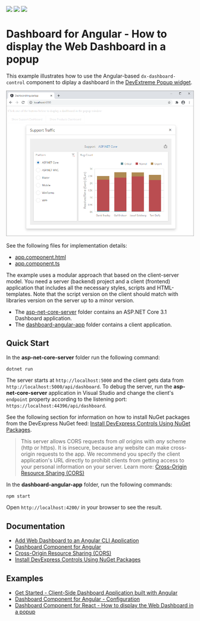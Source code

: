 <!-- default badges list -->
![](https://img.shields.io/endpoint?url=https://codecentral.devexpress.com/api/v1/VersionRange/306319518/22.2.2%2B)
[![](https://img.shields.io/badge/Open_in_DevExpress_Support_Center-FF7200?style=flat-square&logo=DevExpress&logoColor=white)](https://supportcenter.devexpress.com/ticket/details/T942298)
[![](https://img.shields.io/badge/📖_How_to_use_DevExpress_Examples-e9f6fc?style=flat-square)](https://docs.devexpress.com/GeneralInformation/403183)
<!-- default badges end -->
# Dashboard for Angular - How to display the Web Dashboard in a popup

This example illustrates how to use the Angular-based `dx-dashboard-control` component to diplay a dashboard in the [DevExtreme Popup widget](https://js.devexpress.com/Documentation/ApiReference/UI_Widgets/dxPopup/).

![web-dashboard-angular-popup](web-dashboard-angular-popup.png)

See the following files for implementation details:

- [app.component.html](./dashboard-angular-app/src/app/app.component.html)
- [app.component.ts](./dashboard-angular-app/src/app/app.component.ts)

The example uses a modular approach that based on the client-server model. You need a server (backend) project and a client (frontend) application that includes all the necessary styles, scripts and HTML-templates. Note that the script version on the client should match with libraries version on the server up to a minor version.

- The [asp-net-core-server](asp-net-core-server) folder contains an ASP.NET Core 3.1 Dashboard application.
- The [dashboard-angular-app](dashboard-angular-app) folder contains a client application.

## Quick Start

In the **asp-net-core-server** folder run the following command:

```
dotnet run
```

The server starts at `http://localhost:5000` and the client gets data from `http://localhost:5000/api/dashboard`. To debug the server, run the **asp-net-core-server** application in Visual Studio and change the client's `endpoint` property according to the listening port: `https://localhost:44396/api/dashboard`.

See the following section for information on how to install NuGet packages from the DevExpress NuGet feed: [Install DevExpress Controls Using NuGet Packages](https://docs.devexpress.com/GeneralInformation/115912/installation/install-devexpress-controls-using-nuget-packages).

> This server allows CORS requests from _all_ origins with _any_ scheme (http or https). It is insecure, because any website can make cross-origin requests to the app. We recommend you specify the client application's URL directly to prohibit clients from getting access to your personal information on your server. Learn more: [Cross-Origin Resource Sharing (CORS)](https://docs.devexpress.com/Dashboard/400709)

In the **dashboard-angular-app** folder, run the following commands:

```
npm start
```

Open ```http://localhost:4200/``` in your browser to see the result.

## Documentation
- [Add Web Dashboard to an Angular CLI Application](https://docs.devexpress.com/Dashboard/400409)
- [Dashboard Component for Angular](https://docs.devexpress.com/Dashboard/401976)
- [Cross-Origin Resource Sharing (CORS)](https://docs.devexpress.com/Dashboard/400709)
- [Install DevExpress Controls Using NuGet Packages](https://docs.devexpress.com/GeneralInformation/115912/installation/install-devexpress-controls-using-nuget-packages)

## Examples
- [Get Started - Client-Side Dashboard Application built with Angular](https://github.com/DevExpress-Examples/dashboard-angular-app)
- [Dashboard Component for Angular - Configuration](https://github.com/DevExpress-Examples/dashboard-angular-example)
- [Dashboard Component for React - How to display the Web Dashboard in a popup](https://github.com/DevExpress-Examples/web-dashboard-in-popup-react)
